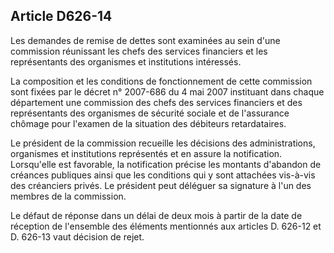 Article D626-14
----
Les demandes de remise de dettes sont examinées au sein d'une commission
réunissant les chefs des services financiers et les représentants des organismes
et institutions intéressés.

La composition et les conditions de fonctionnement de cette commission sont
fixées par le décret n° 2007-686 du 4 mai 2007 instituant dans chaque
département une commission des chefs des services financiers et des
représentants des organismes de sécurité sociale et de l'assurance chômage pour
l'examen de la situation des débiteurs retardataires.

Le président de la commission recueille les décisions des administrations,
organismes et institutions représentés et en assure la notification. Lorsqu'elle
est favorable, la notification précise les montants d'abandon de créances
publiques ainsi que les conditions qui y sont attachées vis-à-vis des créanciers
privés. Le président peut déléguer sa signature à l'un des membres de la
commission.

Le défaut de réponse dans un délai de deux mois à partir de la date de réception
de l'ensemble des éléments mentionnés aux articles D. 626-12 et D. 626-13 vaut
décision de rejet.
